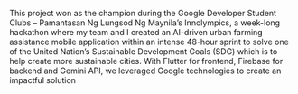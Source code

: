 This project won as the champion during the Google Developer Student Clubs – Pamantasan Ng Lungsod Ng Maynila’s Innolympics, a week-long hackathon where my team and I created an AI-driven urban farming assistance mobile application within an intense 48-hour sprint to solve one of the United Nation’s Sustainable Development Goals (SDG) which is to help create more sustainable cities. With Flutter for frontend, Firebase for backend and Gemini API, we leveraged Google technologies to create an impactful solution
